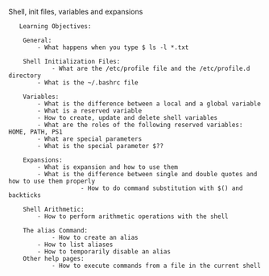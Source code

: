Shell, init files, variables and expansions

       Learning Objectives:
       		
		General:
			- What happens when you type $ ls -l *.txt

		Shell Initialization Files:
		        - What are the /etc/profile file and the /etc/profile.d directory
			- What is the ~/.bashrc file

		Variables:
			- What is the difference between a local and a global variable
			- What is a reserved variable
			- How to create, update and delete shell variables
			- What are the roles of the following reserved variables: HOME, PATH, PS1
			- What are special parameters
			- What is the special parameter $??
		
		Expansions:
			- What is expansion and how to use them
			- What is the difference between single and double quotes and how to use them properly
     	    	        - How to do command substitution with $() and backticks

		Shell Arithmetic:
			- How to perform arithmetic operations with the shell

		The alias Command:
		    	- How to create an alias
			- How to list aliases
			- How to temporarily disable an alias
		Other help pages:
		        - How to execute commands from a file in the current shell
